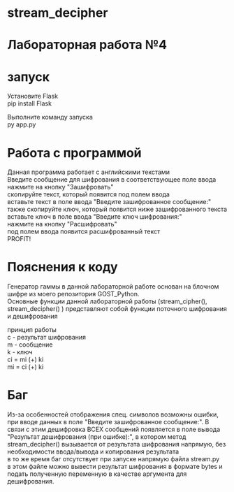 # stream_decipher
# Лабораторная работа №4

# запуск
Установите Flask  
pip install Flask  

Выполните команду запуска  
py app.py  

# Работа с программой

Данная программа работает с английскими текстами  
Введите сообщение для шифрования в соответствующее поле ввода  
нажмите на кнопку "Зашифровать"    
скопируйте текст, который появится под полем ввода  
вставьте текст в поле ввода "Введите зашифрованное сообщение:"  
также скопируйте ключ, который появится ниже зашифрованного текста  
вставьте ключ в поле ввода "Введите ключ шифрования:"  
нажмите на кнопку "Расшифровать"  
под полем ввода появится расшифрованный текст  
PROFIT!  

# Пояснения к коду
Генератор гаммы в данной лабораторной работе основан на блочном шифре из моего репозитория GOST_Python.  
Основные функции данной лабораторной работы (stream_cipher(), stream_decipher() ) представляют собой функции поточного шифрования и дешифрования  

принцип работы  
c - результат шифрования  
m - сообщение  
k - ключ  
ci = mi (+) ki  
mi = ci (+) ki  

# Баг
Из-за особенностей отображения спец. символов возможны ошибки, при вводе данных в поле "Введите зашифрованное сообщение:". В связи с этим дешифровка ВСЕХ сообщений появляется в поле вывода "Результат дешифрования (при ошибке):", в котором метод stream_decipher() вызывается от результата шифрования напрямую, без необходимости ввода/вывода и копирования результата  
в то же время баг отсутствует при запуске напрямую файла stream.py  
в этом файле можно вывести результат шифрования в формате bytes и подать полученную переменную в качестве аргумента для дешифрования.  


